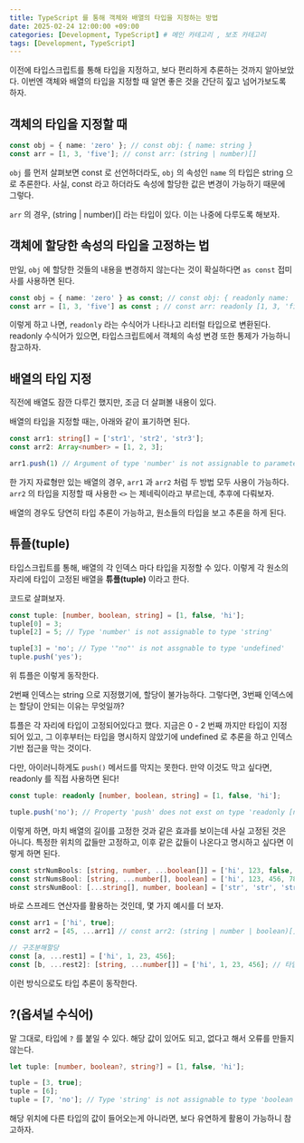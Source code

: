 ```yaml
---
title: TypeScript 를 통해 객체와 배열의 타입을 지정하는 방법
date: 2025-02-24 12:00:00 +09:00
categories: [Development, TypeScript] # 메인 카테고리 , 보조 카테고리
tags: [Development, TypeScript]
---
```


이전에 타입스크립트를 통해 타입을 지정하고, 보다 편리하게 추론하는 것까지 알아보았다.
이번엔 객체와 배열의 타입을 지정할 때 알면 좋은 것을 간단히 짚고 넘어가보도록 하자.

## 객체의 타입을 지정할 때

```ts
const obj = { name: 'zero' }; // const obj: { name: string }
const arr = [1, 3, 'five']; // const arr: (string | number)[]
```

`obj` 를 먼저 살펴보면 const 로 선언하더라도, `obj` 의 속성인 `name` 의 타입은 string 으로 추론한다.
사실, const 라고 하더라도 속성에 할당한 값은 변경이 가능하기 때문에 그렇다.

`arr` 의 경우, (string | number)[] 라는 타입이 있다.
이는 나중에 다루도록 해보자.

## 객체에 할당한 속성의 타입을 고정하는 법

만일, `obj` 에 할당한 것들의 내용을 변경하지 않는다는 것이 확실하다면 `as const` 접미사를 사용하면 된다.

```ts
const obj = { name: 'zero' } as const; // const obj: { readonly name: 'zero' }
const arr = [1, 3, 'five'] as const ; // const arr: readonly [1, 3, 'five']
```

이렇게 하고 나면, `readonly` 라는 수식어가 나타나고 리터럴 타입으로 변환된다.
readonly 수식어가 있으면, 타입스크립트에서 객체의 속성 변경 또한 통제가 가능하니 참고하자.

## 배열의 타입 지정

직전에 배열도 잠깐 다루긴 했지만, 조금 더 살펴볼 내용이 있다.

배열의 타입을 지정할 때는, 아래와 같이 표기하면 된다.

```ts
const arr1: string[] = ['str1', 'str2', 'str3'];
const arr2: Array<number> = [1, 2, 3];

arr1.push(1) // Argument of type 'number' is not assignable to parameter of type 'string'
```

한 가지 자료형만 있는 배열의 경우, `arr1` 과 `arr2` 처럼 두 방법 모두 사용이 가능하다.
`arr2` 의 타입을 지정할 때 사용한 `<>` 는 제네릭이라고 부르는데, 추후에 다뤄보자.

배열의 경우도 당연히 타입 추론이 가능하고, 원소들의 타입을 보고 추론을 하게 된다.

## 튜플(tuple)

타입스크립트를 통해, 배열의 각 인덱스 마다 타입을 지정할 수 있다.
이렇게 각 원소의 자리에 타입이 고정된 배열을 **튜플(tuple)** 이라고 한다.

코드로 살펴보자.

```ts
const tuple: [number, boolean, string] = [1, false, 'hi'];
tuple[0] = 3;
tuple[2] = 5; // Type 'number' is not assignable to type 'string'

tuple[3] = 'no'; // Type '"no"' is not assgnable to type 'undefined'
tuple.push('yes');
```

위 튜플은 이렇게 동작한다.

2번째 인덱스는 string 으로 지정했기에, 할당이 불가능하다.
그렇다면, 3번째 인덱스에는 할당이 안되는 이유는 무엇일까?

튜플은 각 자리에 타입이 고정되어있다고 했다.
지금은 0 - 2 번째 까지만 타입이 지정되어 있고, 그 이후부터는 타입을 명시하지 않았기에 undefined 로 추론을 하고 인덱스 기반 접근을 막는 것이다.

다만, 아이러니하게도 `push()` 메서드를 막지는 못한다.
만약 이것도 막고 싶다면, readonly 를 직접 사용하면 된다!

```ts
const tuple: readonly [number, boolean, string] = [1, false, 'hi'];

tuple.push('no'); // Property 'push' does not exst on type 'readonly [number, boolean, string]'.
```

이렇게 하면, 마치 배열의 길이를 고정한 것과 같은 효과를 보이는데 사실 고정된 것은 아니다.
특정한 위치의 값들만 고정하고, 이후 같은 값들이 나온다고 명시하고 싶다면 이렇게 하면 된다.

```ts
const strNumBools: [string, number, ...boolean[]] = ['hi', 123, false, true, false];
const strNumsBool: [string, ...number[], boolean] = ['hi', 123, 456, 789, false];
const strsNumBool: [...string[], number, boolean] = ['str', 'str', 'str', 123, true];
```

바로 스프레드 연산자를 활용하는 것인데, 몇 가지 예시를 더 보자.

```ts
const arr1 = ['hi', true];
const arr2 = [45, ...arr1] // const arr2: (string | number | boolean)[]

// 구조분해할당
const [a, ...rest1] = ['hi', 1, 23, 456];
const [b, ...rest2]: [string, ...number[]] = ['hi', 1, 23, 456]; // 타입 명시
```

이런 방식으로도 타입 추론이 동작한다.

## ?(옵셔널 수식어)

말 그대로, 타입에 `?` 를 붙일 수 있다.
해당 값이 있어도 되고, 없다고 해서 오류를 만들지 않는다.

```ts
let tuple: [number, boolean?, string?] = [1, false, 'hi'];

tuple = [3, true];
tuple = [6];
tuple = [7, 'no']; // Type 'string' is not assignable to type 'boolean | undefined'.
```

해당 위치에 다른 타입의 값이 들어오는게 아니라면, 보다 유연하게 활용이 가능하니 참고하자.
